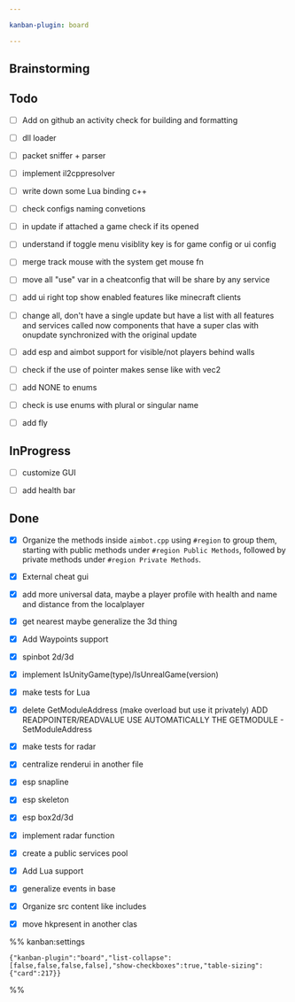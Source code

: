 ```yaml
---

kanban-plugin: board

---
```


## Brainstorming



## Todo

- [ ] Add on github an activity check for building and formatting
- [ ] dll loader
- [ ] packet sniffer + parser
- [ ] implement il2cppresolver
- [ ] write down some Lua binding c++
- [ ] check configs naming convetions
- [ ] in update if attached a game check if its opened
- [ ] understand if toggle menu visiblity key is for game config or ui config
- [ ] merge track mouse with the system get mouse fn
- [ ] move all "use" var in a cheatconfig that will be share by any service
- [ ] add ui right top show enabled features like minecraft clients
- [ ] change all, don't have a single update but have a list with all features and services called now components that have a super clas with onupdate synchronized with the original update
- [ ] add esp and aimbot support for visible/not players behind walls
- [ ] check if the use of pointer makes sense like with vec2
- [ ] add NONE to enums
- [ ] check is use enums with plural or singular name
- [ ] add fly


## InProgress

- [ ] customize GUI
- [ ] add health bar


## Done

- [x] Organize the methods inside `aimbot.cpp` using `#region` to group them, starting with public methods under `#region Public Methods`, followed by private methods under `#region Private Methods`.
- [x] External cheat gui
- [x] add more universal data, maybe a player profile with health and name and distance from the localplayer
- [x] get nearest maybe generalize the 3d thing
- [x] Add Waypoints support
- [x] spinbot 2d/3d
- [x] implement IsUnityGame(type)/IsUnrealGame(version)
- [x] make tests for Lua
- [x] delete GetModuleAddress (make overload but use it privately) ADD READPOINTER/READVALUE USE AUTOMATICALLY THE GETMODULE - SetModuleAddress
- [x] make tests for radar
- [x] centralize renderui in another file
- [x] esp snapline
- [x] esp skeleton
- [x] esp box2d/3d
- [x] implement radar function
- [x] create a public services pool
- [x] Add Lua support
- [x] generalize events in base
- [x] Organize src content like includes
- [x] move hkpresent in another clas




%% kanban:settings
```
{"kanban-plugin":"board","list-collapse":[false,false,false,false],"show-checkboxes":true,"table-sizing":{"card":217}}
```
%%